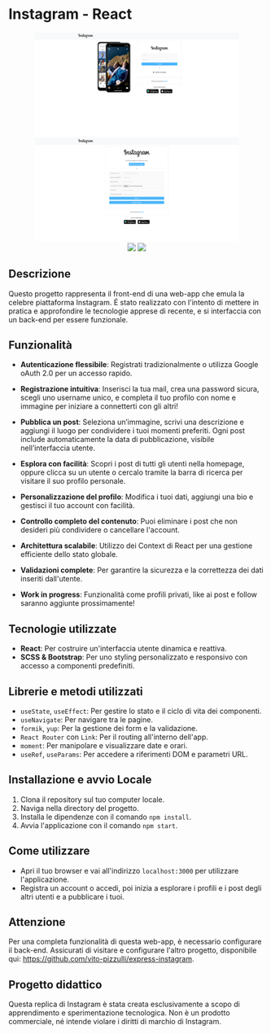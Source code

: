 # Instagram - React

<div align="center">
    <img src="public/screenshots/login-preview.png" width="400">
    <img src="public/screenshots/registration-preview.png" width="400">
</div>

<div align="center">
    <img src="public/screenshots/user-profile-preview.png" width="400">
    <img src="public/screenshots/post-show-preview.png" width="400">
</div>

## Descrizione
Questo progetto rappresenta il front-end di una web-app che emula la celebre piattaforma Instagram.
É stato realizzato con l'intento di mettere in pratica e approfondire le tecnologie apprese di recente, e si interfaccia con un back-end per essere funzionale.

## Funzionalità
- **Autenticazione flessibile**: Registrati tradizionalmente o utilizza Google oAuth 2.0 per un accesso rapido.

- **Registrazione intuitiva**: Inserisci la tua mail, crea una password sicura, scegli uno username unico, e completa il tuo profilo con nome e immagine per iniziare a connetterti con gli altri!

- **Pubblica un post**: Seleziona un’immagine, scrivi una descrizione e aggiungi il luogo per condividere i tuoi momenti preferiti. Ogni post include automaticamente la data di pubblicazione, visibile nell’interfaccia utente.

- **Esplora con facilità**: Scopri i post di tutti gli utenti nella homepage, oppure clicca su un utente o cercalo tramite la barra di ricerca per visitare il suo profilo personale.

- **Personalizzazione del profilo**: Modifica i tuoi dati, aggiungi una bio e gestisci il tuo account con facilità.

- **Controllo completo del contenuto**: Puoi eliminare i post che non desideri più condividere o cancellare l'account.

- **Architettura scalabile**: Utilizzo dei Context di React per una gestione efficiente dello stato globale.

- **Validazioni complete**: Per garantire la sicurezza e la correttezza dei dati inseriti dall'utente.

- **Work in progress**: Funzionalità come profili privati, like ai post e follow saranno aggiunte prossimamente!

## Tecnologie utilizzate
- **React**: Per costruire un'interfaccia utente dinamica e reattiva.
- **SCSS & Bootstrap**: Per uno styling personalizzato e responsivo con accesso a componenti predefiniti.

## Librerie e metodi utilizzati
- `useState`, `useEffect`: Per gestire lo stato e il ciclo di vita dei componenti.
- `useNavigate`: Per navigare tra le pagine.
- `formik`, `yup`: Per la gestione dei form e la validazione.
- `React Router` con `Link`: Per il routing all'interno dell'app.
- `moment`: Per manipolare e visualizzare date e orari.
- `useRef`, `useParams`: Per accedere a riferimenti DOM e parametri URL.

## Installazione e avvio Locale
1. Clona il repository sul tuo computer locale.
2. Naviga nella directory del progetto.
3. Installa le dipendenze con il comando `npm install`.
4. Avvia l'applicazione con il comando `npm start`.

## Come utilizzare
- Apri il tuo browser e vai all'indirizzo `localhost:3000` per utilizzare l'applicazione.
- Registra un account o accedi, poi inizia a esplorare i profili e i post degli altri utenti e a pubblicare i tuoi.

## Attenzione
Per una completa funzionalità di questa web-app, è necessario configurare il back-end. Assicurati di visitare e configurare l'altro progetto, disponibile qui: https://github.com/vito-pizzulli/express-instagram.

## Progetto didattico
Questa replica di Instagram è stata creata esclusivamente a scopo di apprendimento e sperimentazione tecnologica. Non è un prodotto commerciale, né intende violare i diritti di marchio di Instagram.